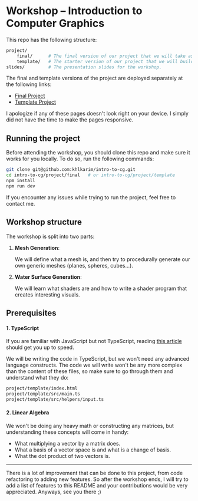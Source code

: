 # Workshop – Introduction to Computer Graphics

This repo has the following structure:

```bash
project/
    final/      # The final version of our project that we will take as reference.
    template/   # The starter version of our project that we will build on top of.
slides/         # The presentation slides for the workshop.
```

The final and template versions of the project are deployed separately at the following links:

* [Final Project](https://final-project-intro-to-cg.vercel.app)
* [Template Project](https://template-project-intro-to-cg.vercel.app)

I apologize if any of these pages doesn't look right on your device. 
I simply did not have the time to make the pages responsive.

## Running the project

Before attending the workshop, you should clone this repo and make sure it works for you locally.
To do so, run the following commands:

```bash
git clone git@github.com:khlkarim/intro-to-cg.git
cd intro-to-cg/project/final   # or intro-to-cg/project/template
npm install
npm run dev
```

If you encounter any issues while trying to run the project, feel free to contact me.

## Workshop structure

The workshop is split into two parts:

1. **Mesh Generation**:

   We will define what a mesh is, and then try to procedurally generate our own generic meshes (planes, spheres, cubes...).

2. **Water Surface Generation**:

   We will learn what shaders are and how to write a shader program that creates interesting visuals.

## Prerequisites

#### 1. TypeScript

If you are familiar with JavaScript but not TypeScript, reading [this article](https://www.typescriptlang.org/docs/handbook/typescript-in-5-minutes.html) should get you up to speed.

We will be writing the code in TypeScript, but we won't need any advanced language constructs.
The code we will write won't be any more complex than the content of these files, so make sure to go through them and understand what they do:

```bash
project/template/index.html
project/template/src/main.ts
project/template/src/helpers/input.ts
```

#### 2. Linear Algebra

We won't be doing any heavy math or constructing any matrices, but understanding these concepts will come in handy:

* What multiplying a vector by a matrix does.
* What a basis of a vector space is and what is a change of basis.
* What the dot product of two vectors is.

---

There is a lot of improvement that can be done to this project, from code refactoring to adding new features. So after the workshop ends, I will try to add a list of features to this README and your contributions would be very appreciated. Anyways, see you there ;)